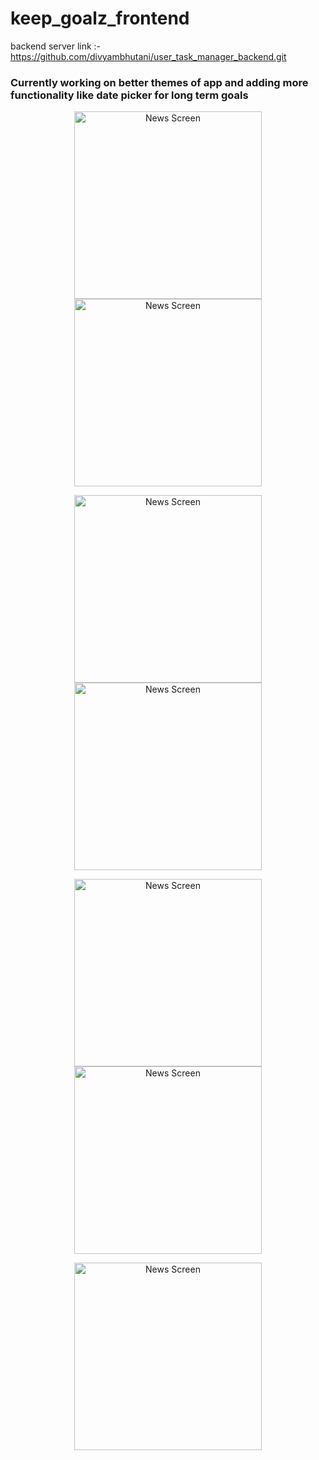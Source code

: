 # keep_goalz_frontend

backend server link :-https://github.com/divyambhutani/user_task_manager_backend.git


<h3> Currently working on better themes of app and adding more functionality like date picker for long term goals</h3>

<p align="center">
<img src="screenshots/1.jpg"  alt="News Screen" width="300"  />
<img src="screenshots/1.1.jpg"  alt="News Screen" width="300"  />
 </p>
<p align="center">
<img src="screenshots/2.jpg"  alt="News Screen" width="300" />
<img src="screenshots/3.jpg"  alt="News Screen" width="300" />
 </p>
<p align="center">
<img src="screenshots/4.jpg"  alt="News Screen" width="300" />
<img src="screenshots/5.jpg"  alt="News Screen" width="300" />
 </p>
<p align="center">
<img src="screenshots/6.jpg"  alt="News Screen" width="300" />
 </p>
